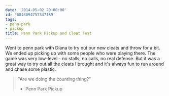 ```yaml
---
date: '2014-05-02 20:00:00'
id: '6843094757347189'
tags:
- penn-park
- pickup
title: Penn Park Pickup and Cleat Test
---
```


Went to penn park with Diana to try out our new cleats and throw for a bit. We ended up picking up with some people who were playing there. The game was very low-level - no stalls, no calls, no real defense. But it was a great way to try out all the cleats I brought and it's always fun to run around and chase some plastic.

> "Are we doing the counting thing?" 
> - Penn Park Pickup
